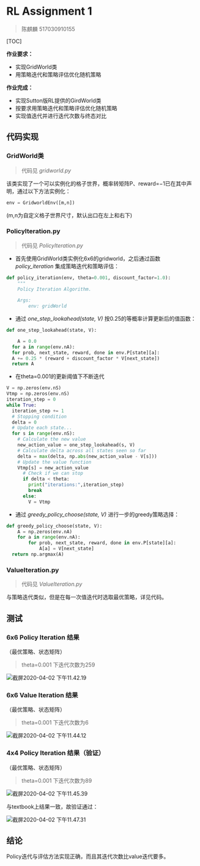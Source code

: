 

# RL Assignment 1

> 陈麒麟 517030910155



[TOC]

**作业要求：**

- 实现GridWorld类
- 用策略迭代和策略评估优化随机策略

**作业完成：**

- 实现Sutton版RL提供的GirdWorld类
- 按要求用策略迭代和策略评估优化随机策略
- 实现值迭代并进行迭代次数与终态对比



## 代码实现

### GridWorld类

> 代码见 *gridworld.py*

该类实现了一个可以实例化的格子世界，概率转矩阵P、reward=$-1$已在其中声明，通过以下方法实例化：

```python
env = GridworldEnv([m,n])
```

(m,n为自定义格子世界尺寸，默认出口在左上和右下)



### PolicyIteration.py

> 代码见 *PolicyIteration.py*

- 首先使用GridWorld类实例化6x6的gridworld，之后通过函数 *policy_iteration* 集成策略迭代和策略评估：

```python
def policy_iteration(env, theta=0.001, discount_factor=1.0):
    """
    Policy Iteration Algorithm.
    
    Args:
        env: gridWorld
```

- 通过 *one_step_lookahead(state, V)* 按0.25的等概率计算更新后的值函数：

```python
def one_step_lookahead(state, V):

	A = 0.0
  for a in range(env.nA):
  for prob, next_state, reward, done in env.P[state][a]:
  A += 0.25 * (reward + discount_factor * V[next_state])
  return A
```

- 在theta=0.001的更新阈值下不断迭代

```python
V = np.zeros(env.nS)
Vtmp = np.zeros(env.nS)
iteration_step = 0
while True:
  iteration_step += 1
  # Stopping condition
  delta = 0
  # Update each state...
  for s in range(env.nS):
    # Calculate the new value
    new_action_value = one_step_lookahead(s, V)
    # Calculate delta across all states seen so far
    delta = max(delta, np.abs(new_action_value - V[s]))
    # Update the value function
    Vtmp[s] = new_action_value        
      # Check if we can stop 
      if delta < theta:
        print("iterations:",iteration_step)
        break
      else:
        V = Vtmp
```

- 通过 *greedy_policy_choose(state, V)* 进行一步的greedy策略选择：

```python
def greedy_policy_choose(state, V):
	A = np.zeros(env.nA)
	for a in range(env.nA):
		for prob, next_state, reward, done in env.P[state][a]:
			A[a] = V[next_state]
  return np.argmax(A)
```



### ValueIteration.py

> 代码见 *ValueIteration.py*

与策略迭代类似，但是在每一次值迭代时选取最优策略，详见代码。



## 测试

### 6x6 Policy Iteration 结果

（最优策略、状态矩阵）

> theta=0.001 下迭代次数为259

![截屏2020-04-02 下午11.42.19](http://kylinhub.oss-cn-shanghai.aliyuncs.com/2020-04-02-154232.png)



### 6x6 Value Iteration 结果

（最优策略、状态矩阵）

> theta=0.001 下迭代次数为6

![截屏2020-04-02 下午11.44.12](http://kylinhub.oss-cn-shanghai.aliyuncs.com/2020-04-02-154420.png)



### 4x4 Policy Iteration 结果（验证）

（最优策略、状态矩阵）

> theta=0.001 下迭代次数为89

![截屏2020-04-02 下午11.45.39](http://kylinhub.oss-cn-shanghai.aliyuncs.com/2020-04-02-154559.png)

与textbook上结果一致，故验证通过：

![截屏2020-04-02 下午11.47.31](http://kylinhub.oss-cn-shanghai.aliyuncs.com/2020-04-02-154738.png)

## 结论

Policy迭代与评估方法实现正确，而且其迭代次数比value迭代要多。

